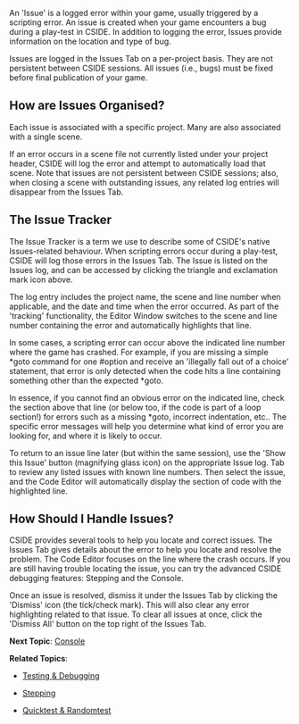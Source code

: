 An 'Issue' is a logged error within your game, usually triggered by a scripting error. An issue is created when your game encounters a bug during a play-test in CSIDE. In addition to logging the error, Issues provide information on the location and type of bug.

Issues are logged in the Issues Tab on a per-project basis. They are not persistent between CSIDE sessions. All issues (i.e., bugs) must be fixed before final publication of your game. 


## How are Issues Organised?

Each issue is associated with a specific project. Many are also associated with a single scene.

If an error occurs in a scene file not currently listed under your project header, CSIDE will log the error and attempt to automatically load that scene. Note that issues are not persistent between CSIDE sessions; also, when closing a scene with outstanding issues, any related log entries will disappear from the Issues Tab.


## The Issue Tracker

The Issue Tracker is a term we use to describe some of CSIDE's native Issues-related behaviour. When scripting errors occur during a play-test, CSIDE will log those errors in the Issues Tab. The Issue is listed on the Issues log, and can be accessed by clicking the triangle and exclamation mark icon above.

The log entry includes the project name, the scene and line number when applicable, and the date and time when the error occurred. As part of the 'tracking' functionality, the Editor Window switches to the scene and line number containing the error and automatically highlights that line.

In some cases, a scripting error can occur above the indicated line number where the game has crashed. For example, if you are missing a simple \*goto command for one #option and receive an 'illegally fall out of a choice' statement, that error is only detected when the code hits a line containing something other than the expected \*goto.

In essence, if you cannot find an obvious error on the indicated line, check the section above that line (or below too, if the code is part of a loop section!) for errors such as a missing \*goto, incorrect indentation, etc.. The specific error messages will help you determine what kind of error you are looking for, and where it is likely to occur.

To return to an issue line later (but within the same session), use the 'Show this Issue' button (magnifying glass icon) on the appropriate Issue log. Tab to review any listed issues with known line numbers. Then select the issue, and the Code Editor will automatically display the section of code with the highlighted line.

## How Should I Handle Issues?

CSIDE provides several tools to help you locate and correct issues. The Issues Tab gives details about the error to help you locate and resolve the problem. The Code Editor focuses on the line where the crash occurs. If you are still having trouble locating the issue, you can try the advanced CSIDE debugging features: Stepping and the Console.

Once an issue is resolved, dismiss it under the Issues Tab by clicking the 'Dismiss' icon (the tick/check mark). This will also clear any error highlighting related to that issue. To clear all issues at once, click the 'Dismiss All' button on the top right of the Issues Tab.

**Next Topic**: [Console](console.md "Console")

**Related Topics**:

- [Testing & Debugging](testing-and-debugging.md "Testing & Debugging")

- [Stepping](stepping.md "Stepping")

- [Quicktest & Randomtest](quicktest-and-randomtest.md "Quicktest & Randomtest")